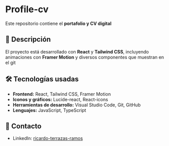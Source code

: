 # Profile-cv

Este repositorio contiene el **portafolio y CV digital**

## 🚀 Descripción

El proyecto está desarrollado con **React** y **Tailwind CSS**, incluyendo animaciones con **Framer Motion** y diversos componentes que muestran en el git

## 🛠 Tecnologías usadas

- **Frontend:** React, Tailwind CSS, Framer Motion
- **Iconos y gráficos:** Lucide-react, React-icons
- **Herramientas de desarrollo:** Visual Studio Code, Git, GitHub
- **Lenguajes:** JavaScript, TypeScript

## 🔗 Contacto

- LinkedIn: [ricardo-terrazas-ramos](https://pe.linkedin.com)  